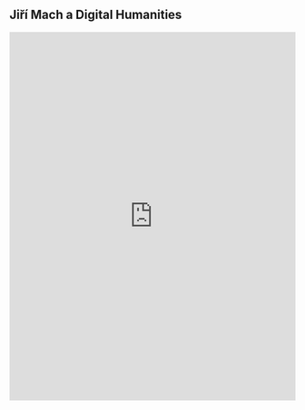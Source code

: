 ## Jiří Mach a Digital Humanities

<iframe src='https://cdn.knightlab.com/libs/timeline3/latest/embed/index.html?source=1sQY3GVWIJJU4ajWXJz_o576v0jJqqurOVbxCYRCKweg&font=Default&lang=en&initial_zoom=2&height=650' width='100%' height='650' webkitallowfullscreen mozallowfullscreen allowfullscreen frameborder='0'></iframe>
